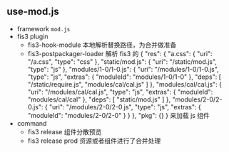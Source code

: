 ## use-mod.js

- framework `mod.js`
- fis3 plugin
    - fis3-hook-module 本地解析替换路径，为合并做准备
    - fis3-postpackager-loader 解析 fis3 的 {
    "res": {
        "a.css": {
            "uri": "/a.css",
            "type": "css"
        },
        "static/mod.js": {
            "uri": "/static/mod.js",
            "type": "js"
        },
        "modules/1-0/1-0.js": {
            "uri": "/modules/1-0/1-0.js",
            "type": "js",
            "extras": {
                "moduleId": "modules/1-0/1-0"
            },
            "deps": [
                "/static/require.js",
                "modules/cal/cal.js"
            ]
        },
        "modules/cal/cal.js": {
            "uri": "/modules/cal/cal.js",
            "type": "js",
            "extras": {
                "moduleId": "modules/cal/cal"
            },
            "deps": [
                "static/mod.js"
            ]
        },
        "modules/2-0/2-0.js": {
            "uri": "/modules/2-0/2-0.js",
            "type": "js",
            "extras": {
                "moduleId": "modules/2-0/2-0"
            }
        }
    },
    "pkg": {}
} 来加载 js 组件
- command
    - fis3 release  组件分散预览
    - fis3 release prod 资源或者组件进行了合并处理